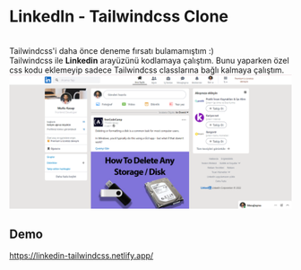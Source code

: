 <h1>LinkedIn - Tailwindcss Clone </h1>
<br>
Tailwindcss'i daha önce deneme fırsatı bulamamıştım :) <br>
Tailwindcss ile <strong>Linkedin</strong> arayüzünü kodlamaya çalıştım. Bunu yaparken özel css kodu eklemeyip sadece Tailwindcss classlarına bağlı kalmaya çalıştım.
<img src="https://raw.githubusercontent.com/mutluksap/linkedin-tailwind/main/img/linkedin-tailwindcss-perview.png">
<h2>Demo</h2>
<a target="_blank" href="https://linkedin-tailwindcss.netlify.app/">https://linkedin-tailwindcss.netlify.app/</a>
